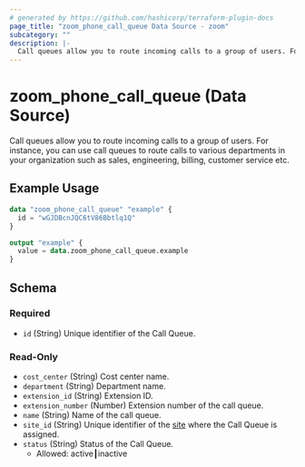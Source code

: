 ```yaml
---
# generated by https://github.com/hashicorp/terraform-plugin-docs
page_title: "zoom_phone_call_queue Data Source - zoom"
subcategory: ""
description: |-
  Call queues allow you to route incoming calls to a group of users. For instance, you can use call queues to route calls to various departments in your organization such as sales, engineering, billing, customer service etc.
---
```


# zoom_phone_call_queue (Data Source)

Call queues allow you to route incoming calls to a group of users. For instance, you can use call queues to route calls to various departments in your organization such as sales, engineering, billing, customer service etc.

## Example Usage

```terraform
data "zoom_phone_call_queue" "example" {
  id = "wGJDBcnJQC6tV86Bbtlq1Q"
}

output "example" {
  value = data.zoom_phone_call_queue.example
}
```

<!-- schema generated by tfplugindocs -->
## Schema

### Required

- `id` (String) Unique identifier of the Call Queue.

### Read-Only

- `cost_center` (String) Cost center name.
- `department` (String) Department name.
- `extension_id` (String) Extension ID.
- `extension_number` (Number) Extension number of the call queue.
- `name` (String) Name of the call queue.
- `site_id` (String) Unique identifier of the [site](https://support.zoom.us/hc/en-us/articles/360020809672-Managing-Multiple-Sites) where the Call Queue is assigned.
- `status` (String) Status of the Call Queue.
  - Allowed: active┃inactive
